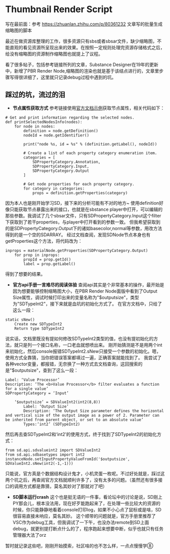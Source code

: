 # Thumbnail Render Script

写在最前面：参考 https://zhuanlan.zhihu.com/p/80361232 文章写的批量生成缩略图的脚本

最近在做资源库整理的工作，很多资源只有sbs或者sbsar文件，缺少缩略图，不能直观的看见资源所呈现出来的效果。在按照一定规则处理完资源存储格式之后，给没有缩略图的资源制作缩略图也就提上了议程。

看了很多帖子，包括参考链接所列的文章，Substance Designer在19年的更新中，新增了PBR Render Node,缩略图的渲染也就是基于该结点进行的，文章里步骤写得很详细了，这里就只记录debug过程中遇到的坑。

## 踩过的坑，流过的泪


* **节点属性获取方式**
参考链接使用[官方文档示例](https://docs.substance3d.com/sddoc/nodes-and-properties-172825056.html)获取节点属性，相关代码如下：
```
# Get and print information regarding the selected nodes.
def printSelectedNodesInfo(nodes):
    for node in nodes:
        definition = node.getDefinition()
        nodeId = node.getIdentifier()

        print("node %s, id = %s" % (definition.getLabel(), nodeId))

        # Create a list of each property category enumeration item.
        categories = [
            SDPropertyCategory.Annotation,
            SDPropertyCategory.Input,
            SDPropertyCategory.Output
        ]

        # Get node properties for each property category.
        for category in categories:
            props = definition.getProperties(category)
```
因为本人也是刚开始学习SD，接下来的分析可能有不对的地方~
使用definition好像只能获取节点暴露出来的接口，也就是在sbstance player中打开，可以编辑的那些参数。我调试了几个sbsar文件，只有SDPropertyCategory.Input这个filter下获取到了若干properties，与player中打开看到的参数一致。
但我希望获取到的是SDPropertyCategory.Output下的诸如basecolor,normal等参数，用改方法得到的是一个空的SDARRAY。
经过文档查阅，发现SDNode节点本身也有getProperties这个方法，将代码改为：
```
inprops = materialNode.getProperties(SDPropertyCategory.Output)
	for prop in inprops:
		propId = prop.getId()
		label = prop.getLabel()
```
得到了想要的结果。


* **官方api手册一言难尽的阅读体验** 
查阅api其实是个非常基本的操作，最开始是因为想要能够控制缩略图大小，在PBR Render Node面版中看到了Output Size属性，调试时候打印出来的变量名称为"$outputsize"，类型为"SDTypeInt2"，接下来就是血坑的初始化方式了。
在官方文档中，只给了这么一段：
```
static sNew()
	Create new SDTypeInt2
	Return type SDTypeInt2
```
说实话，文档里既没有提如何修改SDTypeInt2类型的值，也没有提初始化的方法，就只是列一个接口名称，一口老血就想喷出来。
刚开始猜测是不是用两个int来初始化，然后console报错SDTypeInt2.sNew只接受一个参数的初始化。嗯，使用方式全靠猜，当你把错误答案都填过一遍，正确答案就能找到了。
我尝试了各种vector变量，都报错，无奈换了一种方式去文档查询，这回搜索的是"$outputsize"，查到了这么一段：
```
Label: ‘Value Processor’
Description: ‘The <b>Value Processor</b> filter evaluates a function for a single value’
SDPropertyCategory = ‘Input’

	‘$outputsize’ = SDValueInt2(int2(8,8))
		Label: ‘Output Size’
		Description: ‘The Output Size parameter defines the horizontal and vertical size of the output image as a power of 2. Parameter can be inherited from parent object, or set to an absolute value’
		Types:‘int2’ (SDTypeInt2)
```
然后再去查SDTypeInt2和‘int2’的使用方式，终于找到了SDTypeInt2的初始化方式：
```
from sd.api.sdvalueint2 import SDValueInt2
from sd.api.sdbasetypes import int2
instanceNode.setInputPropertyValueFromId('$outputsize', SDValueInt2.sNew(int2(-1,-1)))
```
只能说，官方真是个数据结构设计鬼才，小机灵蛋一枚呢。不过好处就是，踩过这两个坑之后，再查阅官方文档就顺利许多了，没有太多的问题。（虽然还有很多接口的调用方式都是靠猜，莫名其妙对了那就对了吧）

* **SD脚本运行crash** 
这个也是挺无语的一件事，看论坛中的讨论是说，SD刚上PY那会儿，根本没法用，现在好歹能跑起来了，在处理一些比较大的资源的时候，你只能静静地看着console打印log，如果不小心点了鼠标或是啥，SD很容易直接未响应，莫名其妙。
这个顺带的问题就是，官方手册里推荐了VSC作为debug工具，但我调试了一下午，也没办法remote到SD上面debug，就更别提打断点什么的了，程序跑起来想要中断，似乎也就只有任务管理器大法了orz

暂时就记录这些吧，刚刚开始摸索，社区啥的也不怎么样，一点点慢慢学⑧
